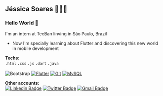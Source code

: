 ## Jéssica Soares 👩🏽‍💻

### Hello World 👋

I'm an intern at TecBan linving in São Paulo, Brazil 

- Now I'm specially learning about Flutter and discovering this new world in mobile development

**Techs:** <br>
`.html` `.css` `.js` `.dart` `.java` <br><br>
![Bootstrap](https://img.shields.io/badge/-Bootstrap-563D7C?style=flat-square&logo=bootstrap)
[![Flutter](https://img.shields.io/badge/-Flutter-02569B?style=flat-square&logo=flutter&link=https://github.com/LuizCarlosAbbott/)](https://github.com/LuizCarlosAbbott/)
[![Git](https://img.shields.io/badge/-Git-black?style=flat-square&logo=git&link=https://github.com/LuizCarlosAbbott/)](https://github.com/LuizCarlosAbbott/)
[![MySQL](https://img.shields.io/badge/-MySQL-black?style=flat-square&logo=mysql&link=https://github.com/LuizCarlosAbbott/)](https://github.com/LuizCarlosAbbott/)

**Other accounts:** <br>
[![Linkedin Badge](https://img.shields.io/badge/-jessicasoares-blue?style=flat-square&logo=Linkedin&logoColor=white&link=https://www.linkedin.com/in/jessicasoarescorreia/)](https://www.linkedin.com/in/jessicasoarescorreia/) 
[![Twitter Badge](https://img.shields.io/badge/-SulthanNK-1ca0f1?style=flat-square&logo=twitter&logoColor=white&link=https://twitter.com/SulthanNK)](https://twitter.com/SulthanNK)
[![Gmail Badge](https://img.shields.io/badge/-Gmail-c14438?style=flat-square&logo=Gmail&logoColor=white&link=mailto:luiz7401@gmail.com)](mailto:luiz7401@gmail.com)
